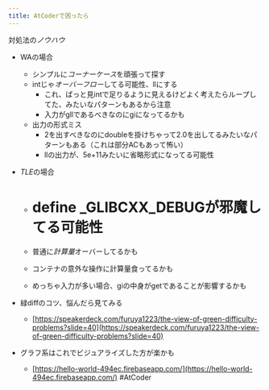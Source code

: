 ```yaml
---
title: AtCoderで困ったら
---
```


対処法の*ノウハウ*

* WAの場合
  
  * シンプルに*コーナーケース*を頑張って探す
  * intじゃ*オーバーフロー*してる可能性、llにする
    * これ、ぱっと見intで足りるように見えるけどよく考えたらループしてた、みたいなパターンもあるから注意
    * 入力がgllであるべきなのにgiになってるかも
  * 出力の形式ミス
    * 2を出すべきなのにdoubleを掛けちゃって2.0を出してるみたいなパターンもある（これは部分ACもあって怖い）
    * llの出力が、5e+11みたいに省略形式になってる可能性
* *TLE*の場合
  
  * # define \_GLIBCXX_DEBUGが邪魔してる可能性
  
  * 普通に*計算量*オーバーしてるかも
  * コンテナの意外な操作に計算量食ってるかも
  * めっちゃ入力が多い場合、giの中身がget<ll>であることが影響するかも
* 緑diffのコツ、悩んだら見てみる
  
  * [https://speakerdeck.com/furuya1223/the-view-of-green-difficulty-problems?slide=40](https://speakerdeck.com/furuya1223/the-view-of-green-difficulty-problems?slide=40)
* グラフ系はこれでビジュアライズした方が楽かも
  
  * [https://hello-world-494ec.firebaseapp.com/](https://hello-world-494ec.firebaseapp.com/)
    \#AtCoder
